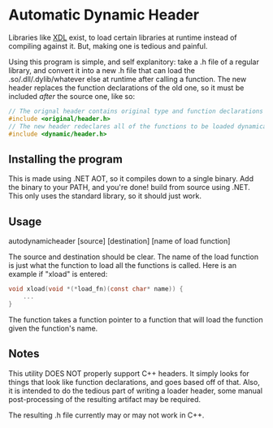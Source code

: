 # Automatic Dynamic Header

Libraries like [XDL](https://github.com/ColleagueRiley/XDL) exist, to load certain libraries at runtime instead of compiling against it. But, making one is tedious and painful.

Using this program is simple, and self explanitory: take a .h file of a regular library, and convert it into a new .h file that can load the .so/.dll/.dylib/whatever else at runtime after calling a function. The new header replaces the function declarations of the old one, so it must be included *after* the source one, like so:

```C
// The orignal header contains original type and function declarations
#include <original/header.h>
// The new header redeclares all of the functions to be loaded dynamically
#include <dynamic/header.h>
```

## Installing the program
This is made using .NET AOT, so it compiles down to a single binary. Add the binary to your PATH, and you're done! build from source using .NET. This only uses the standard library, so it should just work.

## Usage
autodynamicheader [source] [destination] [name of load function]

The source and destination should be clear. The name of the load function is just what the function to load all the functions is called. Here is an example if "xload" is entered:
```C
void xload(void *(*load_fn)(const char* name)) {
    ...
}
```
The function takes a function pointer to a function that will load the function given the function's name.

## Notes
This utility DOES NOT properly support C++ headers. It simply looks for things that look like function declarations, and goes based off of that. Also, it is intended to do the tedious part of writing a loader header, some manual post-processing of the resulting artifact may be required.

The resulting .h file currently may or may not work in C++.

